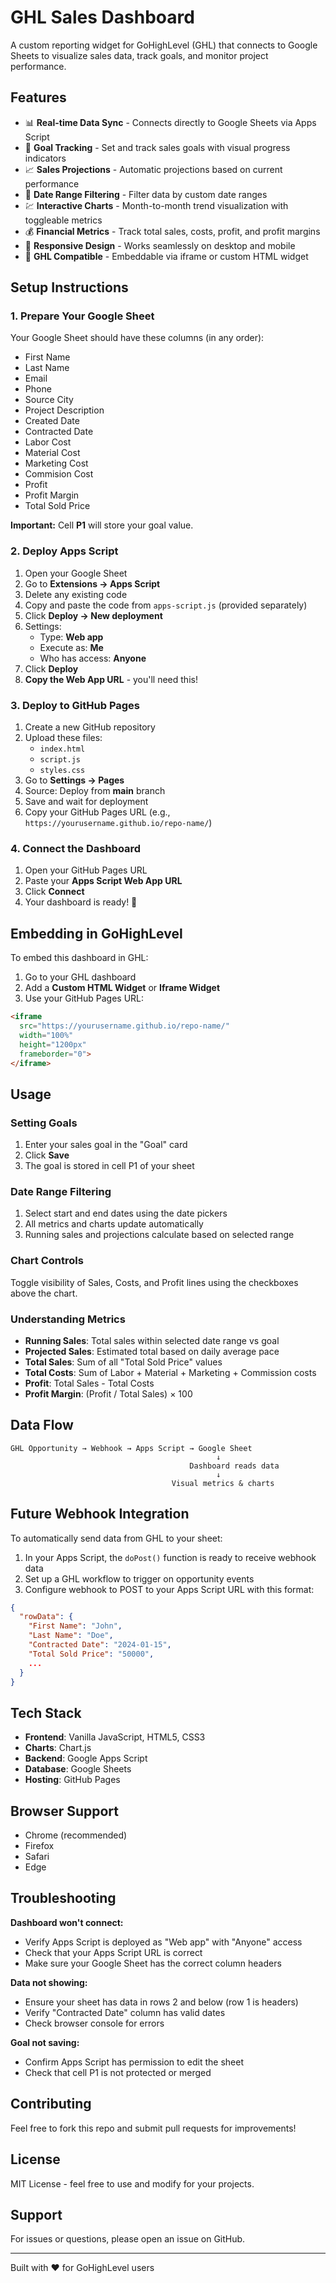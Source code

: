 # GHL Sales Dashboard

A custom reporting widget for GoHighLevel (GHL) that connects to Google Sheets to visualize sales data, track goals, and monitor project performance.

## Features

- 📊 **Real-time Data Sync** - Connects directly to Google Sheets via Apps Script
- 🎯 **Goal Tracking** - Set and track sales goals with visual progress indicators
- 📈 **Sales Projections** - Automatic projections based on current performance
- 📅 **Date Range Filtering** - Filter data by custom date ranges
- 💹 **Interactive Charts** - Month-to-month trend visualization with toggleable metrics
- 💰 **Financial Metrics** - Track total sales, costs, profit, and profit margins
- 📱 **Responsive Design** - Works seamlessly on desktop and mobile
- 🔗 **GHL Compatible** - Embeddable via iframe or custom HTML widget

## Setup Instructions

### 1. Prepare Your Google Sheet

Your Google Sheet should have these columns (in any order):

- First Name
- Last Name
- Email
- Phone
- Source City
- Project Description
- Created Date
- Contracted Date
- Labor Cost
- Material Cost
- Marketing Cost
- Commision Cost
- Profit
- Profit Margin
- Total Sold Price

**Important:** Cell **P1** will store your goal value.

### 2. Deploy Apps Script

1. Open your Google Sheet
2. Go to **Extensions → Apps Script**
3. Delete any existing code
4. Copy and paste the code from `apps-script.js` (provided separately)
5. Click **Deploy → New deployment**
6. Settings:
   - Type: **Web app**
   - Execute as: **Me**
   - Who has access: **Anyone**
7. Click **Deploy**
8. **Copy the Web App URL** - you'll need this!

### 3. Deploy to GitHub Pages

1. Create a new GitHub repository
2. Upload these files:
   - `index.html`
   - `script.js`
   - `styles.css`
3. Go to **Settings → Pages**
4. Source: Deploy from **main** branch
5. Save and wait for deployment
6. Copy your GitHub Pages URL (e.g., `https://yourusername.github.io/repo-name/`)

### 4. Connect the Dashboard

1. Open your GitHub Pages URL
2. Paste your **Apps Script Web App URL**
3. Click **Connect**
4. Your dashboard is ready! 🎉

## Embedding in GoHighLevel

To embed this dashboard in GHL:

1. Go to your GHL dashboard
2. Add a **Custom HTML Widget** or **Iframe Widget**
3. Use your GitHub Pages URL:

```html
<iframe 
  src="https://yourusername.github.io/repo-name/" 
  width="100%" 
  height="1200px" 
  frameborder="0">
</iframe>
```

## Usage

### Setting Goals

1. Enter your sales goal in the "Goal" card
2. Click **Save**
3. The goal is stored in cell P1 of your sheet

### Date Range Filtering

1. Select start and end dates using the date pickers
2. All metrics and charts update automatically
3. Running sales and projections calculate based on selected range

### Chart Controls

Toggle visibility of Sales, Costs, and Profit lines using the checkboxes above the chart.

### Understanding Metrics

- **Running Sales**: Total sales within selected date range vs goal
- **Projected Sales**: Estimated total based on daily average pace
- **Total Sales**: Sum of all "Total Sold Price" values
- **Total Costs**: Sum of Labor + Material + Marketing + Commission costs
- **Profit**: Total Sales - Total Costs
- **Profit Margin**: (Profit / Total Sales) × 100

## Data Flow

```
GHL Opportunity → Webhook → Apps Script → Google Sheet
                                              ↓
                                        Dashboard reads data
                                              ↓
                                    Visual metrics & charts
```

## Future Webhook Integration

To automatically send data from GHL to your sheet:

1. In your Apps Script, the `doPost()` function is ready to receive webhook data
2. Set up a GHL workflow to trigger on opportunity events
3. Configure webhook to POST to your Apps Script URL with this format:

```json
{
  "rowData": {
    "First Name": "John",
    "Last Name": "Doe",
    "Contracted Date": "2024-01-15",
    "Total Sold Price": "50000",
    ...
  }
}
```

## Tech Stack

- **Frontend**: Vanilla JavaScript, HTML5, CSS3
- **Charts**: Chart.js
- **Backend**: Google Apps Script
- **Database**: Google Sheets
- **Hosting**: GitHub Pages

## Browser Support

- Chrome (recommended)
- Firefox
- Safari
- Edge

## Troubleshooting

**Dashboard won't connect:**
- Verify Apps Script is deployed as "Web app" with "Anyone" access
- Check that your Apps Script URL is correct
- Make sure your Google Sheet has the correct column headers

**Data not showing:**
- Ensure your sheet has data in rows 2 and below (row 1 is headers)
- Verify "Contracted Date" column has valid dates
- Check browser console for errors

**Goal not saving:**
- Confirm Apps Script has permission to edit the sheet
- Check that cell P1 is not protected or merged

## Contributing

Feel free to fork this repo and submit pull requests for improvements!

## License

MIT License - feel free to use and modify for your projects.

## Support

For issues or questions, please open an issue on GitHub.

---

Built with ❤️ for GoHighLevel users
